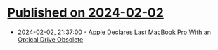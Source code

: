 # [Published on 2024-02-02](index.md)

* [2024-02-02, 21:37:00](https://soylentnews.org/article.pl?sid=24/02/02/1129247&from=rss) - [Apple Declares Last MacBook Pro With an Optical Drive Obsolete](https://soylentnews.org/article.pl?sid=24/02/02/1129247&from=rss)
